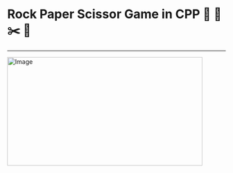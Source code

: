 # Rock Paper Scissor Game in CPP 👊 🏻✂️ 📰
<hr>
<img src="https://c.tenor.com/7HFPLm7Rl8oAAAAM/321-count-down.gif" alt="Image" width="450px" height="250px"> 
